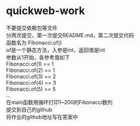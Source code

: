 # quickweb-work
不要提交依赖包等文件<br>
分两次提交，第一次提交README.md，第二次提交代码<br>
函数名为 Fibonacci.of()<br>
of是一个静态方法，入参是int，返回值是int<br>
参数从1开始，各参考值如下<br>
Fibonacci.of(1) == 1<br>
Fibonacci.of(2) == 1<br>
Fibonacci.of(3) == 2<br>
Fibonacci.of(4) == 3<br>
Fibonacci.of(5) == 5<br>
...<br>
在main函数用循环打印1~200的Fibonacci数列<br>
提交到自己的github<br>
将作业的github地址写在答案中<br>
